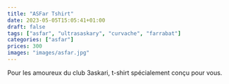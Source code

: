 ```yaml
---
title: "ASFar Tshirt"
date: 2023-05-05T15:05:41+01:00
draft: false
tags: ["asfar", "ultrasaskary", "curvache", "farrabat"]
categories: ["asfar"]
prices: 300
images: "images/asfar.jpg"
---
```


Pour les amoureux du club 3askari, t-shirt spécialement conçu pour vous.
